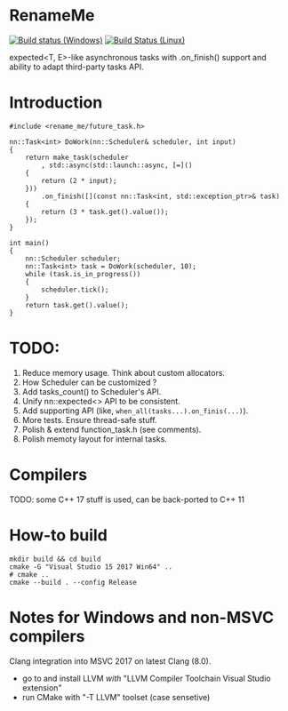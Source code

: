 # RenameMe

[![Build status (Windows)](https://ci.appveyor.com/api/projects/status/xfla7b9s7nkf1ix0?svg=true)](https://ci.appveyor.com/project/grishavanika/task)
[![Build Status (Linux)](https://travis-ci.org/grishavanika/task.svg)](https://travis-ci.org/grishavanika/task)

expected<T, E>-like asynchronous tasks with .on_finish() support
and ability to adapt third-party tasks API.

# Introduction

```
#include <rename_me/future_task.h>

nn::Task<int> DoWork(nn::Scheduler& scheduler, int input)
{
	return make_task(scheduler
		, std::async(std::launch::async, [=]()
	{
		return (2 * input);
	}))
		.on_finish([](const nn::Task<int, std::exception_ptr>& task)
	{
		return (3 * task.get().value());
	});
}

int main()
{
	nn::Scheduler scheduler;
	nn::Task<int> task = DoWork(scheduler, 10);
	while (task.is_in_progress())
	{
		scheduler.tick();
	}
	return task.get().value();
}
```

# TODO:

1. Reduce memory usage. Think about custom allocators.
2. How Scheduler can be customized ?
3. Add tasks_count() to Scheduler's API.
4. Unify nn::expected<> API to be consistent.
5. Add supporting API (like, `when_all(tasks...).on_finis(...)`).
6. More tests. Ensure thread-safe stuff.
7. Polish & extend function_task.h (see comments).
8. Polish memoty layout for internal tasks.

# Compilers

TODO: some C++ 17 stuff is used, can be back-ported to C++ 11

# How-to build

```
mkdir build && cd build
cmake -G "Visual Studio 15 2017 Win64" ..
# cmake ..
cmake --build . --config Release
```

# Notes for Windows and non-MSVC compilers

Clang integration into MSVC 2017 on latest Clang (8.0).

- go to and install LLVM *with* "LLVM Compiler Toolchain Visual Studio extension"
- run CMake with "-T LLVM" toolset (case sensetive)
